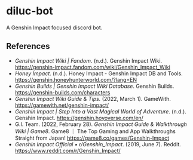 # diluc-bot

A Genshin Impact focused discord bot.

## References

-   _Genshin Impact Wiki | Fandom_. (n.d.). Genshin Impact Wiki. https://genshin-impact.fandom.com/wiki/Genshin_Impact_Wiki
-   _Honey Impact_. (n.d.). Honey Impact - Genshin Impact DB and Tools. https://genshin.honeyhunterworld.com/?lang=EN
-   _Genshin Builds | Genshin Impact Wiki Database_. Genshin Builds. https://genshin-builds.com/characters
-   _Genshin Impact Wiki Guide & Tips._ (2022, March 1). GameWith. https://gamewith.net/genshin-impact/
-   _Genshin Impact | Step Into a Vast Magical World of Adventure_. (n.d.). Genshin Impact. https://genshin.hoyoverse.com/en/
-   G.I. Team. (2022, February 28). _Genshin Impact Guide & Walkthrough Wiki | Game8_. Game8 ｜ The Top Gaming and App Walkthroughs Straight from Japan! https://game8.co/games/Genshin-Impact
-   _Genshin Impact Official • r/Genshin_Impact_. (2019, June 7). Reddit. https://www.reddit.com/r/Genshin_Impact/
